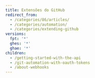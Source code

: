 ```yaml
---
title: Extensões do GitHub
redirect_from:
  - /categories/86/articles/
  - /categories/automation/
  - /categories/extending-github
versions:
  fpt: '*'
  ghes: '*'
  ghae: '*'
children:
  - /getting-started-with-the-api
  - /git-automation-with-oauth-tokens
  - /about-webhooks
---
```


